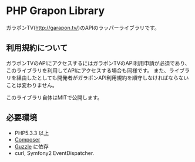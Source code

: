 PHP Grapon Library
======

ガラポンTV(http://garapon.tv/)のAPIのラッパーライブラリです。

## 利用規約について

ガラポンTVのAPIにアクセスするにはガラポンTVのAPI利用申請が必須であり、
このライブラリを利用してAPIにアクセスする場合も同様です。
また、ライブラリを経由したとしても開発者がガラポンAPI利用規約を順守しなければならないことは変わりません。

このライブラリ自体はMITで公開します。

## 必要環境

 * PHP5.3.3 以上
 * [Composer](http://getcomposer.org/)
 * [Guzzle](http://guzzlephp.org/) に依存
  * curl, Symfony2 EventDispatcher.
